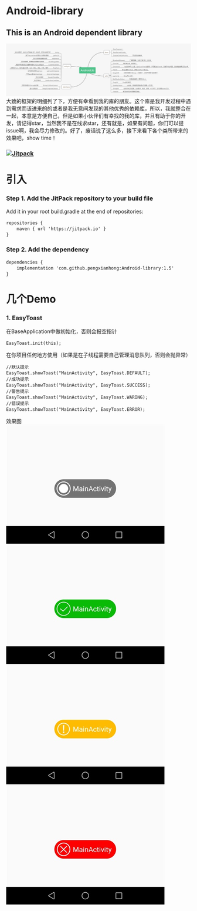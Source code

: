 # Android-library
This is an Android dependent library
------
![框架图](https://github.com/pengxianhong/Android-library/blob/master/demoImage/androidlib.png)  
大致的框架的明细列了下，方便有幸看到我的库的朋友。这个库是我开发过程中遇到需求而该进来的的或者是我无意间发现的其他优秀的依赖库，所以，我就整合在一起，本意是方便自己，但是如果小伙伴们有幸找的我的库，并且有助于你的开发，请记得star，当然我不是在线求star，还有就是，如果有问题，你们可以提issue啊，我会尽力修改的。好了，废话说了这么多，接下来看下各个类所带来的效果吧，show time！  
### [![Jitpack](https://jitpack.io/v/pengxianhong/Android-library.svg)](https://jitpack.io/#pengxianhong/Android-library)  
# 引入  
### Step 1. Add the JitPack repository to your build file  
Add it in your root build.gradle at the end of repositories:  
```
repositories {
    maven { url 'https://jitpack.io' }
}
```
### Step 2. Add the dependency  
```
dependencies {
    implementation 'com.github.pengxianhong:Android-library:1.5'
}
```
# 几个Demo
### 1. EasyToast
在BaseApplication中做初始化，否则会报空指针
```
EasyToast.init(this);
```
在你项目任何地方使用（如果是在子线程需要自己管理消息队列，否则会抛异常）
```
//默认提示
EasyToast.showToast("MainActivity", EasyToast.DEFAULT);
//成功提示
EasyToast.showToast("MainActivity", EasyToast.SUCCESS);
//警告提示
EasyToast.showToast("MainActivity", EasyToast.WARING);
//错误提示
EasyToast.showToast("MainActivity", EasyToast.ERROR);
```
效果图  
![EasyToast](https://github.com/pengxianhong/Android-library/blob/master/demoImage/toast_0.jpg)
![EasyToast](https://github.com/pengxianhong/Android-library/blob/master/demoImage/toast_1.jpg)  
![EasyToast](https://github.com/pengxianhong/Android-library/blob/master/demoImage/toast_2.jpg)
![EasyToast](https://github.com/pengxianhong/Android-library/blob/master/demoImage/toast_3.jpg)  
